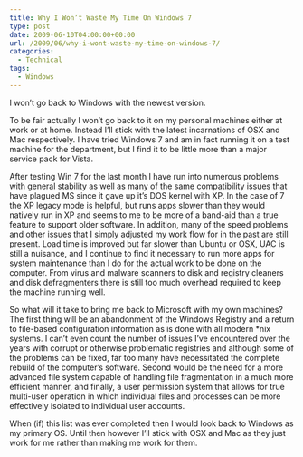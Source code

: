 ```yaml
---
title: Why I Won’t Waste My Time On Windows 7
type: post
date: 2009-06-10T04:00:00+00:00
url: /2009/06/why-i-wont-waste-my-time-on-windows-7/
categories:
  - Technical
tags:
  - Windows
---
```


I won’t go back to Windows with the newest version.

To be fair actually I won’t go back to it on my personal machines either at work or at home. Instead I’ll stick with the latest incarnations of OSX and Mac respectively. I have tried Windows 7 and am in fact running it on a test machine for the department, but I find it to be little more than a major service pack for Vista.

After testing Win 7 for the last month I have run into numerous problems with general stability as well as many of the same compatibility issues that have plagued MS since it gave up it’s DOS kernel with XP. In the case of 7 the XP legacy mode is helpful, but runs apps slower than they would natively run in XP and seems to me to be more of a band-aid than a true feature to support older software. In addition, many of the speed problems and other issues that I simply adjusted my work flow for in the past are still present. Load time is improved but far slower than Ubuntu or OSX, UAC is still a nuisance, and I continue to find it necessary to run more apps for system maintenance than I do for the actual work to be done on the computer. From virus and malware scanners to disk and registry cleaners and disk defragmenters there is still too much overhead required to keep the machine running well.

So what will it take to bring me back to Microsoft with my own machines? The first thing will be an abandonment of the Windows Registry and a return to file-based configuration information as is done with all modern *nix systems. I can’t even count the number of issues I’ve encountered over the years with corrupt or otherwise problematic registries and although some of the problems can be fixed, far too many have necessitated the complete rebuild of the computer’s software. Second would be the need for a more advanced file system capable of handling file fragmentation in a much more efficient manner, and finally, a user permission system that allows for true multi-user operation in which individual files and processes can be more effectively isolated to individual user accounts.

When (if) this list was ever completed then I would look back to Windows as my primary OS. Until then however I’ll stick with OSX and Mac as they just work for me rather than making me work for them.